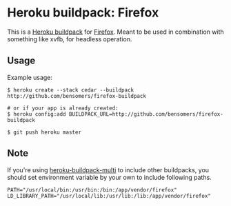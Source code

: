 Heroku buildpack: Firefox
=======================

This is a [Heroku buildpack](http://devcenter.heroku.com/articles/buildpacks) for [Firefox](http://www.mozilla.org/en-US/firefox/new/). Meant to be used in combination with something like xvfb, for headless operation.

Usage
-----

Example usage:

```shell
$ heroku create --stack cedar --buildpack http://github.com/bensomers/firefox-buildpack

# or if your app is already created:
$ heroku config:add BUILDPACK_URL=http://github.com/bensomers/firefox-buildpack

$ git push heroku master
```

Note
-----

If you're using [heroku-buildpack-multi](https://github.com/ddollar/heroku-buildpack-multi) to include other buildpacks, you should set environment variable by your own to include following paths.

    PATH="/usr/local/bin:/usr/bin:/bin:/app/vendor/firefox"
    LD_LIBRARY_PATH="/usr/local/lib:/usr/lib:/lib:/app/vendor/firefox"

